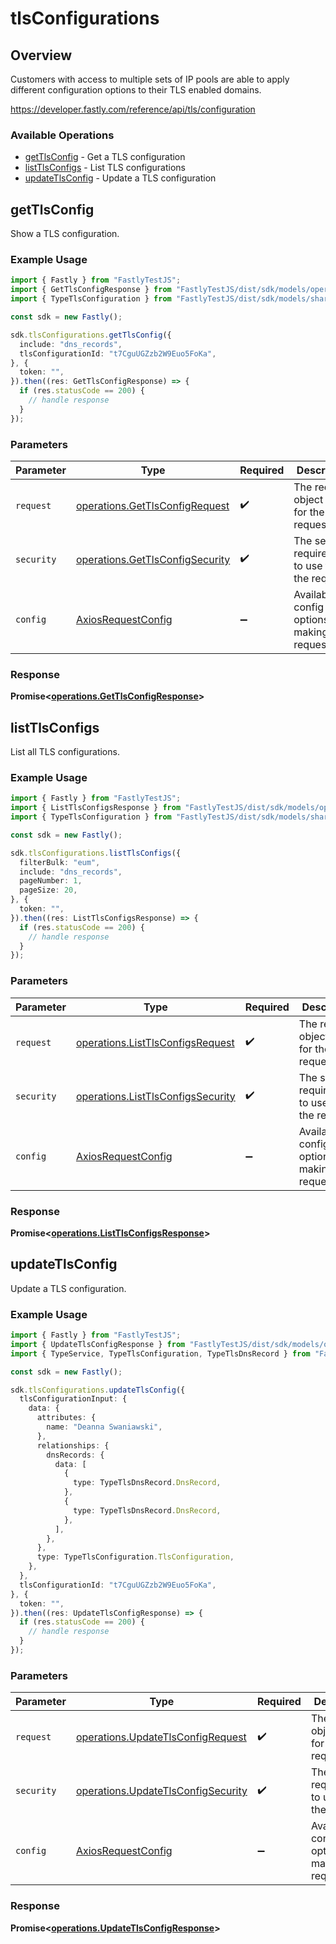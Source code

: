 # tlsConfigurations

## Overview

Customers with access to multiple sets of IP pools are able to apply different configuration options to their TLS enabled domains.

<https://developer.fastly.com/reference/api/tls/configuration>
### Available Operations

* [getTlsConfig](#gettlsconfig) - Get a TLS configuration
* [listTlsConfigs](#listtlsconfigs) - List TLS configurations
* [updateTlsConfig](#updatetlsconfig) - Update a TLS configuration

## getTlsConfig

Show a TLS configuration.

### Example Usage

```typescript
import { Fastly } from "FastlyTestJS";
import { GetTlsConfigResponse } from "FastlyTestJS/dist/sdk/models/operations";
import { TypeTlsConfiguration } from "FastlyTestJS/dist/sdk/models/shared";

const sdk = new Fastly();

sdk.tlsConfigurations.getTlsConfig({
  include: "dns_records",
  tlsConfigurationId: "t7CguUGZzb2W9Euo5FoKa",
}, {
  token: "",
}).then((res: GetTlsConfigResponse) => {
  if (res.statusCode == 200) {
    // handle response
  }
});
```

### Parameters

| Parameter                                                                          | Type                                                                               | Required                                                                           | Description                                                                        |
| ---------------------------------------------------------------------------------- | ---------------------------------------------------------------------------------- | ---------------------------------------------------------------------------------- | ---------------------------------------------------------------------------------- |
| `request`                                                                          | [operations.GetTlsConfigRequest](../../models/operations/gettlsconfigrequest.md)   | :heavy_check_mark:                                                                 | The request object to use for the request.                                         |
| `security`                                                                         | [operations.GetTlsConfigSecurity](../../models/operations/gettlsconfigsecurity.md) | :heavy_check_mark:                                                                 | The security requirements to use for the request.                                  |
| `config`                                                                           | [AxiosRequestConfig](https://axios-http.com/docs/req_config)                       | :heavy_minus_sign:                                                                 | Available config options for making requests.                                      |


### Response

**Promise<[operations.GetTlsConfigResponse](../../models/operations/gettlsconfigresponse.md)>**


## listTlsConfigs

List all TLS configurations.

### Example Usage

```typescript
import { Fastly } from "FastlyTestJS";
import { ListTlsConfigsResponse } from "FastlyTestJS/dist/sdk/models/operations";
import { TypeTlsConfiguration } from "FastlyTestJS/dist/sdk/models/shared";

const sdk = new Fastly();

sdk.tlsConfigurations.listTlsConfigs({
  filterBulk: "eum",
  include: "dns_records",
  pageNumber: 1,
  pageSize: 20,
}, {
  token: "",
}).then((res: ListTlsConfigsResponse) => {
  if (res.statusCode == 200) {
    // handle response
  }
});
```

### Parameters

| Parameter                                                                              | Type                                                                                   | Required                                                                               | Description                                                                            |
| -------------------------------------------------------------------------------------- | -------------------------------------------------------------------------------------- | -------------------------------------------------------------------------------------- | -------------------------------------------------------------------------------------- |
| `request`                                                                              | [operations.ListTlsConfigsRequest](../../models/operations/listtlsconfigsrequest.md)   | :heavy_check_mark:                                                                     | The request object to use for the request.                                             |
| `security`                                                                             | [operations.ListTlsConfigsSecurity](../../models/operations/listtlsconfigssecurity.md) | :heavy_check_mark:                                                                     | The security requirements to use for the request.                                      |
| `config`                                                                               | [AxiosRequestConfig](https://axios-http.com/docs/req_config)                           | :heavy_minus_sign:                                                                     | Available config options for making requests.                                          |


### Response

**Promise<[operations.ListTlsConfigsResponse](../../models/operations/listtlsconfigsresponse.md)>**


## updateTlsConfig

Update a TLS configuration.

### Example Usage

```typescript
import { Fastly } from "FastlyTestJS";
import { UpdateTlsConfigResponse } from "FastlyTestJS/dist/sdk/models/operations";
import { TypeService, TypeTlsConfiguration, TypeTlsDnsRecord } from "FastlyTestJS/dist/sdk/models/shared";

const sdk = new Fastly();

sdk.tlsConfigurations.updateTlsConfig({
  tlsConfigurationInput: {
    data: {
      attributes: {
        name: "Deanna Swaniawski",
      },
      relationships: {
        dnsRecords: {
          data: [
            {
              type: TypeTlsDnsRecord.DnsRecord,
            },
            {
              type: TypeTlsDnsRecord.DnsRecord,
            },
          ],
        },
      },
      type: TypeTlsConfiguration.TlsConfiguration,
    },
  },
  tlsConfigurationId: "t7CguUGZzb2W9Euo5FoKa",
}, {
  token: "",
}).then((res: UpdateTlsConfigResponse) => {
  if (res.statusCode == 200) {
    // handle response
  }
});
```

### Parameters

| Parameter                                                                                | Type                                                                                     | Required                                                                                 | Description                                                                              |
| ---------------------------------------------------------------------------------------- | ---------------------------------------------------------------------------------------- | ---------------------------------------------------------------------------------------- | ---------------------------------------------------------------------------------------- |
| `request`                                                                                | [operations.UpdateTlsConfigRequest](../../models/operations/updatetlsconfigrequest.md)   | :heavy_check_mark:                                                                       | The request object to use for the request.                                               |
| `security`                                                                               | [operations.UpdateTlsConfigSecurity](../../models/operations/updatetlsconfigsecurity.md) | :heavy_check_mark:                                                                       | The security requirements to use for the request.                                        |
| `config`                                                                                 | [AxiosRequestConfig](https://axios-http.com/docs/req_config)                             | :heavy_minus_sign:                                                                       | Available config options for making requests.                                            |


### Response

**Promise<[operations.UpdateTlsConfigResponse](../../models/operations/updatetlsconfigresponse.md)>**

